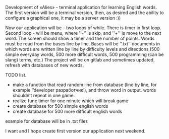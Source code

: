 Development of «Alies» - terminal application for learning English words. The first version will be a terminal version, then, as desired and the ability to configure a graphical one, it may be a server version :))

Now our application will be - two loops of while. There is timer in first loop. Second loop - will be menu, where ''-'' is skip, and ''+'' is move to the next word. The screen should show a timer and the number of points. Words must be read from the bases line by line. Bases will be ‘’.txt’’ documents in which words are written line by line by difficulty levels and directions (500 simple everyday words, 500 more difficult words, 500 programming (can be slang) terms, etc.) The project will be on gitlab and sometimes updated, refresh with databases of new words.

TODO list.
- make a function that read random line from database (line by line, for example ’’developer разработчик’), and throw word in output. words shouldn’t repeat in one game.
- realize func timer for one minute which will break game
- create database for 500 simple english words
- create database for 500 more difficult english words

example for database will be in .txt files

I want and I hope create first version our application next weekend.
